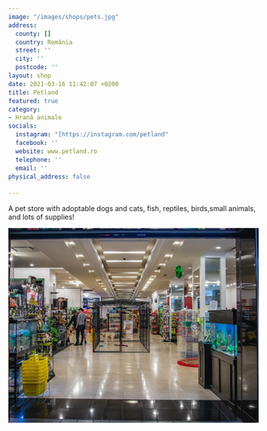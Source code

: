 ```yaml
---
image: "/images/shops/pets.jpg"
address:
  county: []
  country: România
  street: ''
  city: ''
  postcode: ''
layout: shop
date: 2021-03-16 11:42:07 +0200
title: Petland
featured: true
category:
- Hrană animale
socials:
  instagram: "[https://instagram.com/petland"
  facebook: ''
  website: www.petland.ro
  telephone: ''
  email: ''
physical_address: false

---
```

A pet store with adoptable dogs and cats, fish, reptiles, birds,small animals, and lots of supplies!

![](/images/shops/35051893_226874731242465_408722312091664384_o.jpg)